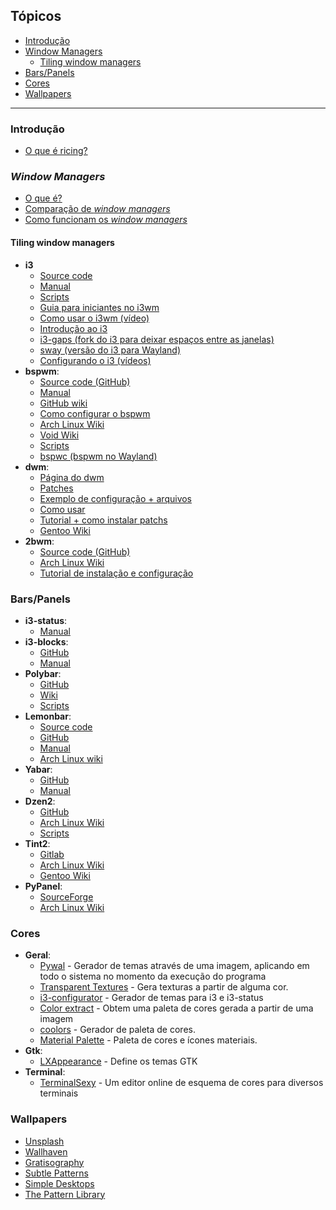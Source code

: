 ## Tópicos
- [Introdução](https://github.com/Valeyard1/Not-A-Bloat/blob/master/ricing/awesome-ricing.md#introdu%C3%A7%C3%A3o)
- [Window Managers](https://github.com/Valeyard1/Not-A-Bloat/blob/master/ricing/awesome-ricing.md#window-managers)
  - [Tiling window managers](https://github.com/Valeyard1/Not-A-Bloat/blob/master/ricing/awesome-ricing.md#tiling-window-managers)
- [Bars/Panels](https://github.com/Valeyard1/Not-A-Bloat/blob/master/ricing/awesome-ricing.md#barspanels)
- [Cores](https://github.com/Valeyard1/Not-A-Bloat/blob/master/ricing/awesome-ricing.md#cores)
- [Wallpapers](https://github.com/Valeyard1/Not-A-Bloat/blob/master/ricing/awesome-ricing.md#wallpapers)

---

### Introdução
- [O que é ricing?](https://wiki.installgentoo.com/index.php/GNU/Linux_ricing)

### _Window Managers_
- [O que é?](https://wiki.archlinux.org/index.php/Window_manager_%28Portugu%C3%AAs%29)
- [Comparação de _window managers_](https://en.wikipedia.org/wiki/Comparison_of_X_window_managers)
- [Como funcionam os _window managers_](https://www.youtube.com/watch?v=Api6dFMlxAA)

#### Tiling window managers
- **i3**
  - [Source code](https://github.com/i3/i3)
  - [Manual](https://i3wm.org/docs/userguide.html)
  - [Scripts](https://github.com/justbuchanan/i3scripts)
  - [Guia para iniciantes no i3wm](https://www.devpy.me/your-guide-to-a-practical-linux-desktop-with-i3wm/)
  - [Como usar o i3wm (vídeo)](https://www.youtube.com/playlist?list=PL5ze0DjYv5DbCv9vNEzFmP6sU7ZmkGzcf)
  - [Introdução ao i3](https://www.vivaolinux.com.br/artigo/Introducao-gerenciador-de-janelas-i3)
  - [i3-gaps (fork do i3 para deixar espaços entre as janelas)](https://github.com/Airblader/i3)
   - [sway (versão do i3 para Wayland)](https://github.com/swaywm/sway)
  - [Configurando o i3 (vídeos)](https://www.youtube.com/playlist?list=PL-p5XmQHB_JTcMSvPmXMzNe7ZPMxEx_Oz)
- **bspwm**:
    - [Source code (GitHub)](https://github.com/baskerville/bspwm)
    - [Manual](https://www.mankier.com/1/bspwm)
    - [GitHub wiki](https://github.com/baskerville/bspwm/wiki)
    - [Como configurar o bspwm](https://mashn.github.io/artigos/instalando-e-configurando-o-bspwm.html)
    - [Arch Linux Wiki](https://wiki.archlinux.org/index.php/Bspwm_%28Portugu%C3%AAs%29)
    - [Void Wiki](https://wiki.voidlinux.eu/Bspwm)
    - [Scripts](https://github.com/Chrysostomus/bspwm-scripts)
   - [bspwc (bspwm no Wayland)](https://github.com/Bl4ckb0ne/bspwc)
- **dwm**:
    - [Página do dwm](https://dwm.suckless.org/)
    - [Patches](https://dwm.suckless.org/patches/)
    - [Exemplo de configuração + arquivos](https://github.com/addy-dclxvi/almighty-dotfiles/tree/master/.dwm)
    - [Como usar](http://ratfactor.com/slackware/dwm/)
    - [Tutorial + como instalar patchs](http://srobb.net/dwm.html)
    - [Gentoo Wiki](https://wiki.gentoo.org/wiki/Dwm)
- **2bwm**:
    - [Source code (GitHub)](https://github.com/venam/2bwm)
    - [Arch Linux Wiki](https://wiki.archlinux.org/index.php/2bwm)
    - [Tutorial de instalação e configuração](https://extendedreality.wordpress.com/2015/06/12/window-managers-5-2bwm/)

### Bars/Panels
- **i3-status**:
    - [Manual](https://i3wm.org/i3status/manpage.html)
- **i3-blocks**:
    - [GitHub](https://github.com/vivien/i3blocks)
    - [Manual](https://vivien.github.io/i3blocks/)
- **Polybar**:
    - [GitHub](https://github.com/jaagr/polybar)
    - [Wiki](https://github.com/jaagr/polybar/wiki)
    - [Scripts](https://github.com/x70b1/polybar-scripts)
- **Lemonbar**:
    - [Source code](https://github.com/LemonBoy/bar/blob/master/lemonbar.c)
    - [GitHub](https://github.com/LemonBoy/bar/)
    - [Manual](https://github.com/LemonBoy/bar/blob/master/README.pod)
    - [Arch Linux wiki](https://wiki.archlinux.org/index.php/Lemonbar)
- **Yabar**:
    - [GitHub](https://github.com/geommer/yabar)
    - [Manual](https://github.com/geommer/yabar/blob/master/doc/yabar.1.asciidoc)
- **Dzen2**:
    - [GitHub](https://github.com/minos-org/dzen2)
    - [Arch Linux Wiki](https://wiki.archlinux.org/index.php/Dzen)
    - [Scripts](https://github.com/trapd00r/dzen-scripts)
- **Tint2**:
    - [Gitlab](https://gitlab.com/o9000/tint2)
    - [Arch Linux Wiki](https://wiki.archlinux.org/index.php/tint2)
    - [Gentoo Wiki](https://wiki.gentoo.org/wiki/Tint2)
- **PyPanel**:
    - [SourceForge](http://pypanel.sourceforge.net/)
    - [Arch Linux Wiki](https://wiki.archlinux.org/index.php/PyPanel)

### Cores
- **Geral**:
   - [Pywal](https://github.com/dylanaraps/pywal) - Gerador de temas através de uma imagem, aplicando em todo o sistema no momento da execução do programa
   - [Transparent Textures](https://www.transparenttextures.com/) - Gera texturas a partir de alguma cor.
   - [i3-configurator](https://thomashunter.name/i3-configurator) - Gerador de temas para i3 e i3-status
   - [Color extract](https://www.coolphptools.com/color_extract) - Obtem uma paleta de cores gerada a partir de uma imagem
   - [coolors](https://coolors.co/) - Gerador de paleta de cores.
   - [Material Palette](https://www.materialpalette.com/) - Paleta de cores e ícones materiais.
- **Gtk**:
   - [LXAppearance](https://sourceforge.net/projects/lxde/files/LXAppearance/) - Define os temas GTK
- **Terminal**:
   - [TerminalSexy](https://terminal.sexy) - Um editor online de esquema de cores para diversos terminais

### Wallpapers
   - [Unsplash](https://unsplash.com/)
   - [Wallhaven](https://alpha.wallhaven.cc/)
   - [Gratisography](https://gratisography.com/)
   - [Subtle Patterns](https://www.toptal.com/designers/subtlepatterns/)
   - [Simple Desktops](http://simpledesktops.com/)
   - [The Pattern Library](http://thepatternlibrary.com/)
